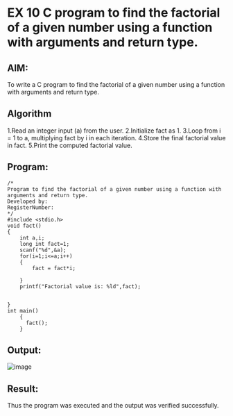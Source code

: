 # EX 10 C program to find the factorial of a given number using a function with arguments and return type.

## AIM:
To write a C program to find the factorial of a given number using a function with arguments and return type.

## Algorithm
1.Read an integer input (a) from the user.
2.Initialize fact as 1.
3.Loop from i = 1 to a, multiplying fact by i in each iteration.
4.Store the final factorial value in fact.
5.Print the computed factorial value.    

## Program:
```
/*
Program to find the factorial of a given number using a function with arguments and return type.
Developed by: 
RegisterNumber:  
*/
#include <stdio.h>
void fact()
{
    int a,i;
    long int fact=1;
    scanf("%d",&a);
    for(i=1;i<=a;i++)
    {
        fact = fact*i;
        
    }
    printf("Factorial value is: %ld",fact);
    
    
}
int main()
    {
      fact();  
    }
```

## Output:
![image](https://github.com/user-attachments/assets/d5d7e561-6477-412e-ba50-7c2a1f079fa7)



## Result:
Thus the program was executed and the output was verified successfully.
